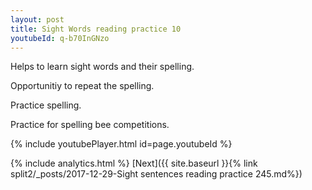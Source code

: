 ```yaml
---
layout: post
title: Sight Words reading practice 10
youtubeId: q-b70InGNzo
---
```

 
 
Helps to learn sight words and their spelling.

Opportunitiy to repeat the spelling. 

Practice spelling. 
 
Practice for spelling bee competitions. 
 
{% include youtubePlayer.html id=page.youtubeId %}
 
 
{% include analytics.html %} 
[Next]({{ site.baseurl }}{% link  split2/_posts/2017-12-29-Sight sentences reading practice 245.md%})
 
